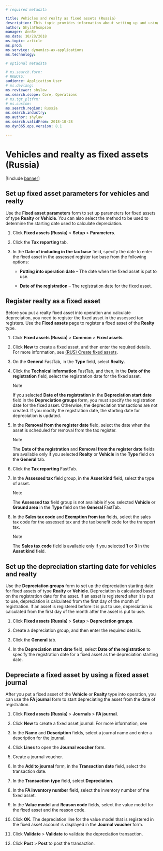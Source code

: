 ```yaml
---
# required metadata

title: Vehicles and realty as fixed assets (Russia)
description: This topic provides information about setting up and using vehicles and realty as fixed assets for Russia.
author: ShylaThompson
manager: AnnBe
ms.date: 10/28/2018
ms.topic: article
ms.prod: 
ms.service: dynamics-ax-applications
ms.technology: 

# optional metadata

# ms.search.form: 
# ROBOTS: 
audience: Application User
# ms.devlang: 
ms.reviewer: shylaw
ms.search.scope: Core, Operations
# ms.tgt_pltfrm: 
# ms.custom: 
ms.search.region: Russia
ms.search.industry: 
ms.author: shylaw
ms.search.validFrom: 2018-10-28
ms.dyn365.ops.version: 8.1

---
```


# Vehicles and realty as fixed assets (Russia)

[!include [banner](../includes/banner.md)]

## Set up fixed asset parameters for vehicles and realty 

Use the **Fixed asset parameters** form to set up parameters for fixed assets of type **Realty** or **Vehicle**. You can also select the method to be used to determine the starting date used to calculate depreciation.

1.  Click **Fixed assets (Russia)** \> **Setup** \> **Parameters**.

2.  Click the **Tax reporting** tab.

3.  In the **Date of including in the tax base** field, specify the date to enter the fixed asset in the assessed register tax base from the following options:
    
      - **Putting into operation date** – The date when the fixed asset is put to use.
    
      - **Date of the registration** – The registration date for the fixed asset.
      
## Register realty as a fixed asset 

Before you put a realty fixed asset into operation and calculate depreciation, you need to register the fixed asset in the assessed tax registers. Use the **Fixed assets** page to register a fixed asset of the **Realty** type.

1.  Click **Fixed assets (Russia)** \> **Common** \> **Fixed assets**.

2.  Click **New** to create a fixed asset, and then enter the required details. For more information, see [(RUS) Create fixed assets](rus-create-fixed-assets.md).

3.  On the **General** FastTab, in the **Type** field, select **Realty**.

4.  Click the **Technical information** FastTab, and then, in the **Date of the registration** field, select the registration date for the fixed asset.
    

    > [!NOTE]
    > <P>If you selected <STRONG>Date of the registration</STRONG> in the <STRONG>Depreciation start date</STRONG> field in the <STRONG>Depreciation groups</STRONG> form, you must specify the registration date for the fixed asset. Otherwise, the depreciation transactions are not created. If you modify the registration date, the starting date for depreciation is updated.</P>



5.  In the **Removal from the register date** field, select the date when the asset is scheduled for removal from the tax register.
    

    > [!NOTE]
    > <P>The <STRONG>Date of the registration</STRONG> and <STRONG>Removal from the register date</STRONG> fields are available only if you selected <STRONG>Realty</STRONG> or <STRONG>Vehicle</STRONG> in the <STRONG>Type</STRONG> field on the <STRONG>General</STRONG> tab.</P>



6.  Click the **Tax reporting** FastTab.

7.  In the **Assessed tax** field group, in the **Asset kind** field, select the type of asset.
    

    > [!NOTE]
    > <P>The <STRONG>Assessed tax</STRONG> field group is not available if you selected <STRONG>Vehicle</STRONG> or <STRONG>Ground area</STRONG> in the <STRONG>Type</STRONG> field on the <STRONG>General</STRONG> FastTab.</P>



8.  In the **Sales tax code** and **Exemption from tax** fields, select the sales tax code for the assessed tax and the tax benefit code for the transport tax.
    

    > [!NOTE]
    > <P>The <STRONG>Sales tax code</STRONG> field is available only if you selected <STRONG>1</STRONG> or <STRONG>3</STRONG> in the <STRONG>Asset kind</STRONG> field.</P>

## Set up the depreciation starting date for vehicles and realty 

Use the **Depreciation groups** form to set up the depreciation starting date for fixed assets of type **Realty** or **Vehicle**. Depreciation is calculated based on the registration date for the asset. If an asset is registered after it is put to use, depreciation is calculated from the first day of the month of registration. If an asset is registered before it is put to use, depreciation is calculated from the first day of the month after the asset is put to use.

1.  Click **Fixed assets (Russia)** \> **Setup** \> **Depreciation groups**.

2.  Create a depreciation group, and then enter the required details.

3.  Click the **General** tab.

4.  In the **Depreciation start date** field, select **Date of the registration** to specify the registration date for a fixed asset as the depreciation starting date.

## Depreciate a fixed asset by using a fixed asset journal 

After you put a fixed asset of the **Vehicle** or **Realty** type into operation, you can use the **FA journal** form to start depreciating the asset from the date of registration.

1.  Click **Fixed assets (Russia)** \> **Journals** \> **FA journal**.

2.  Click **New** to create a fixed asset journal. For more information, see

3.  In the **Name** and **Description** fields, select a journal name and enter a description for the journal.

4.  Click **Lines** to open the **Journal voucher** form.

5.  Create a journal voucher.

6.  In the **Add to journal** form, in the **Transaction date** field, select the transaction date.

7.  In the **Transaction type** field, select **Depreciation**.

8.  In the **FA inventory number** field, select the inventory number of the fixed asset.

9.  In the **Value model** and **Reason code** fields, select the value model for the fixed asset and the reason code.

10. Click **OK**. The depreciation line for the value model that is registered in the fixed asset account is displayed in the **Journal voucher** form.

11. Click **Validate** \> **Validate** to validate the depreciation transaction.

12. Click **Post** \> **Post** to post the transaction.


